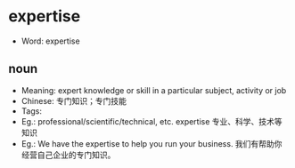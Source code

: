 # expertise

- Word: expertise

## noun

- Meaning: expert knowledge or skill in a particular subject, activity or job
- Chinese: 专门知识；专门技能
- Tags: 
- Eg.: professional/scientific/technical, etc. expertise 专业、科学、技术等知识
- Eg.: We have the expertise to help you run your business. 我们有帮助你经营自己企业的专门知识。

